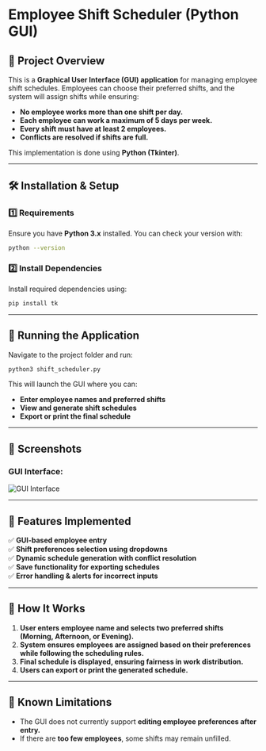 # Employee Shift Scheduler (Python GUI)

## 📌 Project Overview
This is a **Graphical User Interface (GUI) application** for managing employee shift schedules. Employees can choose their preferred shifts, and the system will assign shifts while ensuring:
- **No employee works more than one shift per day.**
- **Each employee can work a maximum of 5 days per week.**
- **Every shift must have at least 2 employees.**
- **Conflicts are resolved if shifts are full.**

This implementation is done using **Python (Tkinter)**.

---

## 🛠️ Installation & Setup
### **1️⃣ Requirements**
Ensure you have **Python 3.x** installed. You can check your version with:
```bash
python --version
```

### **2️⃣ Install Dependencies**
Install required dependencies using:
```bash
pip install tk
```

---

## 🚀 Running the Application
Navigate to the project folder and run:
```bash
python3 shift_scheduler.py
```
This will launch the GUI where you can:
- **Enter employee names and preferred shifts**
- **View and generate shift schedules**
- **Export or print the final schedule**

---

## 📸 Screenshots
### **GUI Interface:**
![GUI Interface](screenshots/gui_schedule.png)


---

## 🔹 Features Implemented
✅ **GUI-based employee entry**  
✅ **Shift preferences selection using dropdowns**  
✅ **Dynamic schedule generation with conflict resolution**  
✅ **Save functionality for exporting schedules**  
✅ **Error handling & alerts for incorrect inputs**

---

## 📌 How It Works
1. **User enters employee name and selects two preferred shifts (Morning, Afternoon, or Evening).**
2. **System ensures employees are assigned based on their preferences while following the scheduling rules.**
3. **Final schedule is displayed, ensuring fairness in work distribution.**
4. **Users can export or print the generated schedule.**

---

## 🔹 Known Limitations
- The GUI does not currently support **editing employee preferences after entry.**
- If there are **too few employees**, some shifts may remain unfilled.
